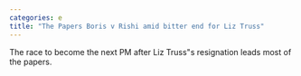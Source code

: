 ```yaml
---
categories: e
title: "The Papers Boris v Rishi amid bitter end for Liz Truss"
---
```

The race to become the next PM after Liz Truss"s resignation leads most of the papers.
